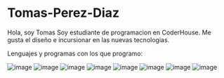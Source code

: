 # Tomas-Perez-Diaz
Hola, soy Tomas
Soy estudiante de programacion en CoderHouse. Me gusta el diseño e incursionar en las nuevas tecnologias.

Lenguajes y programas con los que programo:

![image](https://github.com/tomasperezdiaz/Tomas-Perez-Diaz/assets/145075920/9f74614a-643b-48f9-814a-10993b6737c2)
![image](https://github.com/tomasperezdiaz/Tomas-Perez-Diaz/assets/145075920/400368dc-d7e2-45af-acbf-34fb4080cd49)
![image](https://github.com/tomasperezdiaz/Tomas-Perez-Diaz/assets/145075920/b5a42c82-1fa5-48d4-bc07-28c097b135e7)
![image](https://github.com/tomasperezdiaz/Tomas-Perez-Diaz/assets/145075920/9dee8e50-a6f3-4ee2-b414-5d23fd011107)
![image](https://github.com/tomasperezdiaz/Tomas-Perez-Diaz/assets/145075920/98df9f4a-5a6e-468e-a632-aea1ac7e0597)
![image](https://github.com/tomasperezdiaz/Tomas-Perez-Diaz/assets/145075920/5b4432b4-b360-408e-b52d-9890be2535a8)
![image](https://github.com/tomasperezdiaz/Tomas-Perez-Diaz/assets/145075920/6df4641e-33c3-494d-8cb1-7de1c1e2acd5)
![image](https://github.com/tomasperezdiaz/Tomas-Perez-Diaz/assets/145075920/9cc7da9e-7789-4bc5-9ff8-669ceb902567)






           
